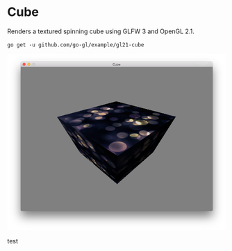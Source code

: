 Cube
====

Renders a textured spinning cube using GLFW 3 and OpenGL 2.1.

```
go get -u github.com/go-gl/example/gl21-cube
```

![Screenshot](Screenshot.png)

test
